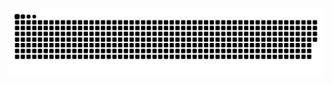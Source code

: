 ![Snake animation](https://github.com/Adryelgcouto/Adryelgcouto/blob/output/github-contribution-grid-snake.svg)

